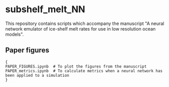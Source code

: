# subshelf_melt_NN
This repository contains scripts which accompany the manuscript "A neural network emulator of ice-shelf melt rates for use in low resolution ocean models". 

## Paper figures 

```
{
PAPER_FIGURES.ipynb  # To plot the figures from the manuscript 
PAPER_metrics.ipynb  # To calculate metrics when a neural network has been applied to a simulation
}
```
